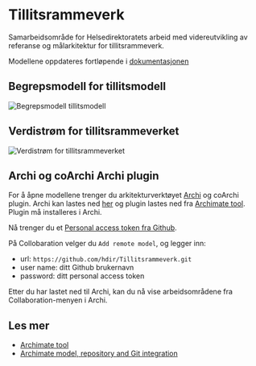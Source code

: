 # Tillitsrammeverk

Samarbeidsområde for Helsedirektoratets arbeid med videreutvikling av referanse og målarkitektur for tillitsrammeverk.

Modellene oppdateres fortløpende i [dokumentasjonen](https://hdir.github.io/Tillitsrammeverk/)

## Begrepsmodell for tillitsmodell

![Begrepsmodell tillitsmodell](https://hdir.github.io/Tillitsrammeverk/id-306e0546311e4ac0bb84d5a9d74d61f0/images/id-4d622527e148494ab3a057ae2546f53a.png)

## Verdistrøm for tillitsrammeverket

![Verdistrøm for tillitsrammeverket](https://hdir.github.io/Tillitsrammeverk/id-306e0546311e4ac0bb84d5a9d74d61f0/images/id-80730268495f4a29b3a43297a5c83b05.png)

## Archi og coArchi Archi plugin

For å åpne modellene trenger du arkitekturverktøyet [Archi](https://www.archimatetool.com/) og coArchi plugin. Archi kan lastes ned [her](https://www.archimatetool.com/download/) og plugin lastes ned fra [Archimate tool](https://www.archimatetool.com/plugins/#coArchi). Plugin må installeres i Archi.

Nå trenger du et [Personal access token fra Github](https://github.com/settings/tokens).

På Collobaration velger du `Add remote model`, og legger inn:

* url: `https://github.com/hdir/Tillitsrammeverk.git`
* user name: ditt Github brukernavn
* password: ditt personal access token

Etter du har lastet ned til Archi, kan du nå vise arbeidsområdene fra Collaboration-menyen i Archi.

## Les mer

* [Archimate tool](https://www.archimatetool.com/)
* [Archimate model, repository and Git integration](https://github.com/markusvanaardt/readme-coArchi)
